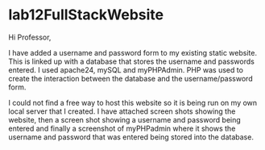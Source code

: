 # lab12FullStackWebsite

Hi Professor,

I have added a username and password form to my existing static website. This is linked up with a database that stores the username and passwords entered.
I used apache24, mySQL and myPHPAdmin. PHP was used to create the interaction between the database and the username/password form. 

I could not find a free way to host this website so it is being run on my own local server that I created. 
I have attached screen shots showing the website, then a screen shot showing a username and password being entered and finally a screenshot of myPHPadmin where it shows
the username and password that was entered being stored into the database. 
